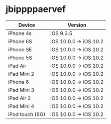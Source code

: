 # jbippppaervef 
<table>
<thead>
<tr>
<th>Device</th>
<th>Version</th>
</tr>
</thead>
<tbody>
<tr>
<td>iPhone 4s</td>
<td>iOS 9.3.5</td>
</tr>
<tr>
<td>iPhone 6S</td>
<td>iOS 10.0.0 -&gt; iOS 10.2</td>
</tr>
<tr>
<td>iPhone SE</td>
<td>iOS 10.0.0 -&gt; iOS 10.2</td>
</tr>
<tr>
<td>iPhone 5S</td>
<td>iOS 10.0.0 -&gt; iOS 10.2</td>
</tr>
<tr>
<td>iPad Air</td>
<td>iOS 10.0.0 -&gt; iOS 10.2</td>
</tr>
<tr>
<td>iPad Mini 2</td>
<td>iOS 10.0.0 -&gt; iOS 10.2</td>
</tr>
<tr>
<td>iPhone 6</td>
<td>iOS 10.0.0 -&gt; iOS 10.2</td>
</tr>
<tr>
<td>iPad Mini 3</td>
<td>iOS 10.0.0 -&gt; iOS 10.2</td>
</tr>
<tr>
<td>iPad Air 2</td>
<td>iOS 10.0.0 -&gt; iOS 10.2</td>
</tr>
<tr>
<td>iPad Mini 4</td>
<td>iOS 10.0.0 -&gt; iOS 10.2</td>
</tr>
<tr>
<td>iPod touch (6G)</td>
<td>iOS 10.0.0 -&gt; iOS 10.2</td>
</tr></tbody></table>
